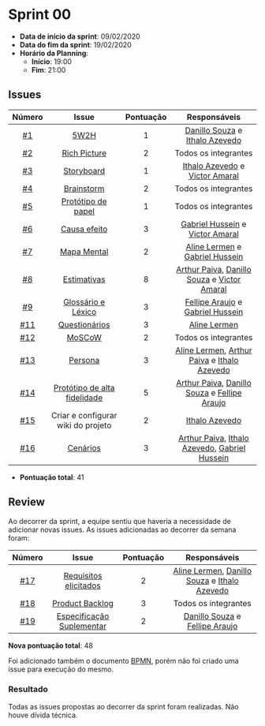 # Sprint 00

- **Data de início da sprint**: 09/02/2020
- **Data do fim da sprint**: 19/02/2020
- **Horário da Planning**:
  - **Início**: 19:00
  - **Fim**: 21:00

## Issues

|                                   Número                                   |                              Issue                               | Pontuação |                                                                       Responsáveis                                                                        |
| :------------------------------------------------------------------------: | :--------------------------------------------------------------: | :-------: | :-------------------------------------------------------------------------------------------------------------------------------------------------------: |
|  [#1](https://github.com/UnBArqDsw2020-2/2020.2_G3_ProjetoHigia/issues/1)  |        [5W2H](02-requisitos/pre-rastreabilidade/5w2h.md)         |     1     |                            [Danillo Souza](https://github.com/DanilloGS) e [Ithalo Azevedo](https://github.com/ithaloazevedo)                             |
|  [#2](https://github.com/UnBArqDsw2020-2/2020.2_G3_ProjetoHigia/issues/2)  | [Rich Picture](02-requisitos/pre-rastreabilidade/richPicture.md) |     2     |                                                                   Todos os integrantes                                                                    |
|  [#3](https://github.com/UnBArqDsw2020-2/2020.2_G3_ProjetoHigia/issues/3)  |       [Storyboard](02-requisitos/elicitacao/storyboard.md)       |     1     |                          [Ithalo Azevedo](https://github.com/ithaloazevedo) e [Victor Amaral](https://github.com/VictorAmaralC)                           |
|  [#4](https://github.com/UnBArqDsw2020-2/2020.2_G3_ProjetoHigia/issues/4)  |          [Brainstorm](01-designSprint/brainstorming.md)          |     2     |                                                                   Todos os integrantes                                                                    |
|  [#5](https://github.com/UnBArqDsw2020-2/2020.2_G3_ProjetoHigia/issues/5)  |      [Protótipo de papel](01-designSprint/protipoPapel.md)       |     1     |                                                                   Todos os integrantes                                                                    |
|  [#6](https://github.com/UnBArqDsw2020-2/2020.2_G3_ProjetoHigia/issues/6)  |  [Causa efeito](02-requisitos/pre-rastreabilidade/ishikawa.md)   |     3     |                         [Gabriel Hussein](https://github.com/GabrielHussein) e [Victor Amaral](https://github.com/VictorAmaralC)                          |
|  [#7](https://github.com/UnBArqDsw2020-2/2020.2_G3_ProjetoHigia/issues/7)  | [Mapa Mental](/02-requisitos/pre-rastreabilidade/mapaMental.md)  |     2     |                           [Aline Lermen](https://github.com/AlineLermen) e [Gabriel Hussein](https://github.com/GabrielHussein)                           |
|  [#8](https://github.com/UnBArqDsw2020-2/2020.2_G3_ProjetoHigia/issues/8)  |            [Estimativas](/03-projeto/estimativas.md)             |     8     |    [Arthur Paiva](https://github.com/ArthurPaivaT), [Danillo Souza](https://github.com/DanilloGS) e [Victor Amaral](https://github.com/VictorAmaralC)     |
|  [#9](https://github.com/UnBArqDsw2020-2/2020.2_G3_ProjetoHigia/issues/9)  |     [Glossário e Léxico](02-requisitos/modelagem/lexicos.md)     |     3     |                        [Fellipe Araujo](https://github.com/fellipe-araujo) e [Gabriel Hussein](https://github.com/GabrielHussein)                         |
| [#11](https://github.com/UnBArqDsw2020-2/2020.2_G3_ProjetoHigia/issues/11) |    [Questionários](02-requisitos/elicitacao/questionario.md)     |     3     |                                                      [Aline Lermen](https://github.com/AlineLermen)                                                       |
| [#12](https://github.com/UnBArqDsw2020-2/2020.2_G3_ProjetoHigia/issues/12) |           [MoSCoW](02-requisitos/modelagem/backlog.md)           |     2     |                                                                   Todos os integrantes                                                                    |
| [#13](https://github.com/UnBArqDsw2020-2/2020.2_G3_ProjetoHigia/issues/13) |         [Persona](02-requisitos/elicitacao/personas.md)          |     3     |   [Aline Lermen](https://github.com/AlineLermen), [Arthur Paiva](https://github.com/ArthurPaivaT) e [Ithalo Azevedo](https://github.com/ithaloazevedo)    |
| [#14](https://github.com/UnBArqDsw2020-2/2020.2_G3_ProjetoHigia/issues/14) | [Protótipo de alta fidelidade](01-designSprint/prototipoAlta.md) |     5     |   [Arthur Paiva](https://github.com/ArthurPaivaT), [Danillo Souza](https://github.com/DanilloGS) e [Fellipe Araujo](https://github.com/fellipe-araujo)    |
| [#15](https://github.com/UnBArqDsw2020-2/2020.2_G3_ProjetoHigia/issues/15) |                Criar e configurar wiki do projeto                |     2     |                                                    [Ithalo Azevedo](https://github.com/ithaloazevedo)                                                     |
| [#16](https://github.com/UnBArqDsw2020-2/2020.2_G3_ProjetoHigia/issues/16) |        [Cenários](./02-requisitos/modelagem/cenarios.md)         |     3     | [Arthur Paiva](https://github.com/ArthurPaivaT), [Ithalo Azevedo](https://github.com/ithaloazevedo), [Gabriel Hussein](https://github.com/GabrielHussein) |

- **Pontuação total**: 41
 
## Review
 
Ao decorrer da sprint, a equipe sentiu que haveria a necessidade de adicionar novas issues. As issues adicionadas ao decorrer da semana foram:

|                                   Número                                   |                                       Issue                                       | Pontuação |                                                                    Responsáveis                                                                    |
| :------------------------------------------------------------------------: | :-------------------------------------------------------------------------------: | :-------: | :------------------------------------------------------------------------------------------------------------------------------------------------: |
| [#17](https://github.com/UnBArqDsw2020-2/2020.2_G3_ProjetoHigia/issues/17) |    [Requisitos elicitados](/02-requisitos/elicitacao/requisitosElicitados.md)     |     2     | [Aline Lermen](https://github.com/AlineLermen), [Danillo Souza](https://github.com/DanilloGS) e [Ithalo Azevedo](https://github.com/ithaloazevedo) |
| [#18](https://github.com/UnBArqDsw2020-2/2020.2_G3_ProjetoHigia/issues/18) |              [Product Backlog](/02-requisitos/modelagem/backlog.md)               |     3     |                                                                Todos os integrantes                                                                |
| [#19](https://github.com/UnBArqDsw2020-2/2020.2_G3_ProjetoHigia/issues/19) | [Especificação Suplementar](/02-requisitos/modelagem/especificacaoSuplementar.md) |     2     |                        [Danillo Souza](https://github.com/DanilloGS) e [Fellipe Araujo](https://github.com/fellipe-araujo)                         |

**Nova pontuação total**: 48
 
Foi adicionado também o documento [BPMN](/03-projeto/bpmn.md), porém não foi criado uma issue para execução do mesmo.
### Resultado

Todas as issues propostas ao decorrer da sprint foram realizadas. Não houve dívida técnica.

